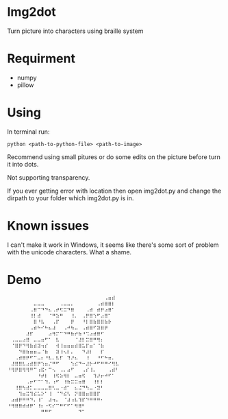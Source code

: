 # Img2dot
Turn picture into characters using braille system
# Requirment
* numpy
* pillow
# Using
In terminal run:

`python <path-to-python-file> <path-to-image>`

Recommend using small pitures or do some edits on the picture before turn it into dots.

Not supporting transparency.

If you ever getting error with location then open img2dot.py and change the dirpath to your folder which img2dot.py is in.
# Known issues
I can't make it work in Windows, it seems like there's some sort of problem with the unicode characters. What a shame.
# Demo
```
⠀⠀⠀⠀⠀⠀⠀⠀⠀⠀⠀⠀⠀⠀⠀⠀⠀⠀⠀⠀⠀⠀⠀⠀⠀⠀⠠⠶⠾⠀
⠀⠀⠀⠀⠀⠀⠀⠤⠤⠤⠀⠀⠀⠀⠠⠤⠤⠄⠀⠀⠀⠀⠀⠀⠠⠾⠿⠿⠇⠀
⠀⠀⠀⠀⠀⠀⠠⠿⠉⠙⠙⠦⠠⠞⠫⠭⠙⠿⠀⠀⠀⠠⠾⠀⠾⠟⠴⠿⠁⠀
⠀⠀⠀⠀⠀⠀⠸⠇⠾⠀⠀⠈⠛⠵⠛⠀⠀⠸⠄⠀⠠⠟⠿⠱⠋⠴⠿⠁⠀⠀
⠀⠀⠀⠀⠀⠀⠀⠿⠘⠧⠀⠀⠠⠏⠀⠀⠀⠟⠀⠀⠘⠇⠿⠷⠿⠿⠷⠗⠀⠀
⠀⠀⠀⠀⠀⠀⠠⠾⠓⠊⠓⠦⠼⠀⠀⠠⠚⠳⠤⠀⠠⠾⠿⠋⠽⠿⠟⠀⠀⠀
⠀⠀⠀⠀⠀⠼⠏⠀⠀⠀⠀⠴⠻⠍⠉⠙⠛⠷⠞⠷⠘⠩⠴⠾⠿⠋⠀⠀⠀⠀
⠀⠠⠤⠤⠴⠿⠀⠤⠤⠶⠋⠁⠀⠧⠀⠀⠀⠀⠈⠼⠇⠭⠿⠛⠻⠆⠀⠀⠀⠀
⠀⠈⠿⠟⠙⠻⠷⠾⠽⠲⠎⠀⠀⠺⠸⠶⠶⠶⠾⠿⠥⠏⠶⠁⠈⠷⠀⠀⠀⠀
⠀⠀⠀⠙⠿⠷⠶⠶⠤⠈⠷⠀⠀⠽⠸⠢⠇⠄⠀⠀⠙⠼⠇⠀⠀⠏⠀⠀⠀⠀
⠀⠀⠠⠾⠿⠟⠋⠉⠤⠆⠘⠧⠄⠧⠏⠀⠹⠜⠦⠀⠀⠸⠀⠀⠘⠋⠓⠶⠄⠀
⠀⠼⠿⠿⠧⠴⠾⠿⠟⠱⠶⠌⠛⠋⠀⠀⠀⠱⠮⠙⠒⠼⠗⠚⠋⠛⠛⠊⠻⠧
⠘⠻⠟⠿⠻⠻⠛⠉⠰⠯⠂⠉⠢⠀⠠⠄⠴⠋⠀⠀⠠⠎⠸⠄⠀⠀⠀⠠⠾⠃
⠀⠀⠀⠀⠀⠀⠀⠀⠘⠞⠇⠀⠸⠫⠵⠻⠇⠀⠤⠶⠫⠀⠀⠹⠜⠖⠚⠋⠁⠀
⠀⠀⠀⠀⠀⠠⠖⠋⠉⠁⠹⠄⠰⠋⠀⠸⠷⠭⠭⠶⠿⠀⠀⠸⠇⠇⠀⠀⠀⠀
⠀⠀⠸⠿⠳⠾⠅⠤⠤⠤⠤⠿⠣⠤⠐⠾⠁⠀⠦⠬⠙⠳⠤⠐⠽⠃⠀⠀⠀⠀
⠀⠀⠀⠹⠶⠭⠹⠮⠥⠕⠁⠸⠀⠈⠙⠮⠣⠀⠝⠿⠿⠶⠿⠿⠏⠀⠀⠀⠀⠀
⠀⠴⠾⠟⠛⠛⠙⠄⠸⠁⠀⠼⠲⠄⠀⠈⠼⠰⠧⠹⠏⠙⠛⠛⠛⠂⠀⠀⠀⠀
⠘⠻⠿⠿⠾⠾⠟⠁⠸⠆⠐⠫⠎⠉⠛⠋⠋⠁⠻⠿⠃⠀⠀⠀⠀⠀⠀⠀⠀⠀
⠀⠀⠀⠀⠀⠀⠀⠀⠀⠛⠛⠋⠀⠀⠀⠀⠀⠀⠀⠙⠁⠀⠀⠀⠀⠀⠀⠀⠀⠀
```
